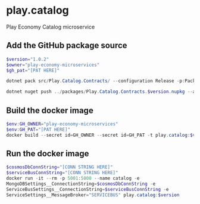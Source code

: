 # play.catalog
Play Economy Catalog microservice


## Add the GitHub package source
```powershell
$version="1.0.2"
$owner="play-economy-microservices"
$gh_pat="[PAT HERE]"

dotnet pack src/Play.Catalog.Contracts/ --configuration Release -p:PackageVersion=$version -p:RepositoryUrl=https://github.com/$owner/play.catalog -o ../packages

dotnet nuget push ../packages/Play.Catalog.Contracts.$version.nupkg --api-key $gh_pat --source "github"
```

## Build the docker image
```powershell
$env:GH_OWNER="play-economy-microservices"
$env:GH_PAT="[PAT HERE]"
docker build --secret id=GH_OWNER --secret id=GH_PAT -t play.catalog:$version .
```

## Run the docker image
```powershell
$cosmosDbConnString="[CONN STRING HERE]"
$serviceBusConnString="[CONN STRING HERE]"
docker run -it --rm -p 5001:5000 --name catalog -e 
MongoDBSettings__ConnectionString=$cosmosDbConnString -e 
ServiceBusSettings__ConnectionString=$serviceBusConnString -e
ServiceSettings__MessageBroker="SERVICEBUS" play.catalog:$version
```